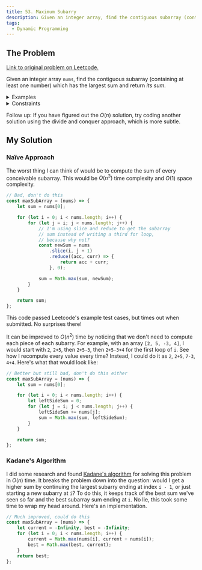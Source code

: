 ```yaml
---
title: 53. Maximum Subarry
description: Given an integer array, find the contiguous subarray (containing at least one number) which has the largest sum and return its sum.
tags:
  - Dynamic Programming
---
```


## The Problem

[Link to original problem on Leetcode.](https://leetcode.com/problems/maximum-subarray/)

Given an integer array `nums`, find the contiguous subarray (containing at least one number) which has the largest sum and return *its sum*.

<details>
<summary>Examples</summary>

Example 1:

```
Input: nums = [-2,1,-3,4,-1,2,1,-5,4]
Output: 6
Explanation: [4,-1,2,1] has the largest sum = 6.
```

Example 2:

```
Input: nums = [1]
Output: 1
```

Example 3:

```
Input: nums = [0]
Output: 0
```

Example 4:

```
Input: nums = [-1]
Output: -1
```

Example 5:

```
Input: nums = [-100000]
Output: -100000
```
</details>


<details>
<summary>Constraints</summary>

- 1 <= `nums.length` <= 3 * 10<sup>4</sup>
- -10<sup>5</sup> <= `nums[i]` <= 10<sup>5</sup>
</details>

Follow up: If you have figured out the $O(n)$ solution, try coding another solution using the divide and conquer approach, which is more subtle.


## My Solution

### Naïve Approach

The worst thing I can think of would be to compute the sum of every conceivable subarray. This would be $O(n{^3})$ time complexity and $O(1)$ space complexity.

```javascript
// Bad, don't do this
const maxSubArray = (nums) => {
    let sum = nums[0];

    for (let i = 0; i < nums.length; i++) {
        for (let j = i; j < nums.length; j++) {
            // I'm using slice and reduce to get the subarray
            // sum instead of writing a third for loop,
            // because why not?
            const newSum = nums
                .slice(i, j + 1)
                .reduce((acc, curr) => {
                    return acc + curr;
                }, 0);

            sum = Math.max(sum, newSum);
        }
    }

    return sum;
};
```

This code passed Leetcode's example test cases, but times out when submitted. No surprises there!

It can be improved to $O(n{^2})$ time by noticing that we don't need to compute each piece of each subarry. For example, with an array `[2, 5, -3, 4]`, I would start with `2`, `2+5`, then `2+5-3`, then `2+5-3+4` for the first loop of `i`. See how I recompute every value every time? Instead, I could do it as `2`, `2+5`, `7-3`, `4+4`. Here's what that would look like:

```javascript
// Better but still bad, don't do this either
const maxSubArray = (nums) => {
    let sum = nums[0];

    for (let i = 0; i < nums.length; i++) {
        let leftSideSum = 0;
        for (let j = i; j < nums.length; j++) {
            leftSideSum += nums[j];
            sum = Math.max(sum, leftSideSum);
        }
    }

    return sum;
};
```

### Kadane's Algorithm

I did some research and found [Kadane's algorithm](https://en.wikipedia.org/wiki/Maximum_subarray_problem#Kadane's_algorithm) for solving this problem in $O(n)$ time. It breaks the problem down into the question: would I get a higher sum by continuing the largest subarry ending at index `i - 1`, or just starting a new subarry at `i`? To do this, it keeps track of the best sum we've seen so far and the best subarray sum ending at `i`. No lie, this took some time to wrap my head around. Here's an implementation.

```javascript
// Much improved, could do this
const maxSubArray = (nums) => {
    let current = -Infinity, best = -Infinity;
    for (let i = 0; i < nums.length; i++) {
        current = Math.max(nums[i], current + nums[i]);
        best = Math.max(best, current);
    }
    return best;
};
```

